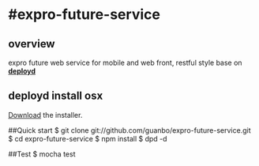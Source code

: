 #expro-future-service
====================

## overview
expro future web service for mobile and web front, restful style base on [**deployd**](https://github.com/deployd/deployd)


## deployd install osx

[Download](http://deployd.com/download.html) the installer.

##Quick start
$ git clone git://github.com/guanbo/expro-future-service.git
$ cd expro-future-service
$ npm install
$ dpd -d


##Test
$ mocha test

